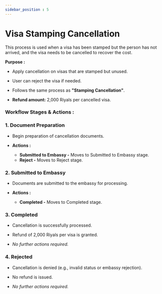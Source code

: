 ```yaml
---
sidebar_position : 5
---
```


# Visa Stamping Cancellation

This process is used when a visa has been stamped but the person has not arrived, and the visa needs to be cancelled to recover the cost.

**Purpose :**

  - Apply cancellation on visas that are stamped but unused.

  - User can reject the visa if needed.

  - Follows the same process as **"Stamping Cancellation"**.

  - **Refund amount:** 2,000 Riyals per cancelled visa.

### Workflow Stages & Actions :

### 1. Document Preparation

  - Begin preparation of cancellation documents.

  - **Actions :**
    - **Submitted to Embassy -** Moves to Submitted to Embassy stage.
    - **Reject -** Moves to Reject stage.

### 2. Submitted to Embassy

  - Documents are submitted to the embassy for processing.

  - **Actions :**
    - **Completed -** Moves to Completed stage.

### 3. Completed

  - Cancellation is successfully processed.

  - Refund of 2,000 Riyals per visa is granted.

  - _No further actions required._

### 4. Rejected

  - Cancellation is denied (e.g., invalid status or embassy rejection).

  - No refund is issued.

  - _No further actions required._